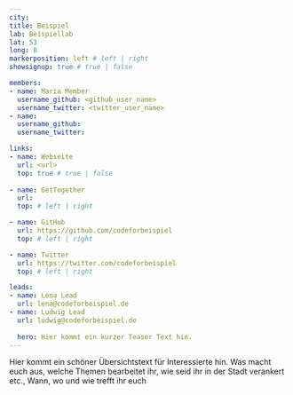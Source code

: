 ```yaml
---
city: 
title: Beispiel
lab: Beispiellab
lat: 53
long: 8
markerposition: left # left | right
showsignup: true # true | false

members:
- name: Maria Member
  username_github: <github_user_name>
  username_twitter: <twitter_user_name>
- name: 
  username_github:
  username_twitter:

links:
- name: Webseite
  url: <url>
  top: true # true | false
  
- name: GetTogether
  url:
  top: # left | right

- name: GitHub
  url: https://github.com/codeforbeispiel
  top: # left | right

- name: Twitter
  url: https://twitter.com/codeforbeispiel
  top: # left | right

leads:
- name: Lena Lead
  url: lena@codeforbeispiel.de
- name: Ludwig Lead
  url: ludwig@codeforbeispiel.de
  
  hero: Hier kommt ein kurzer Teaser Text hin.  
---
```


Hier kommt ein schöner Übersichtstext für Interessierte hin. Was macht euch aus, welche Themen bearbeitet ihr, wie seid ihr in der Stadt verankert etc., Wann, wo und wie trefft ihr euch
